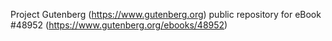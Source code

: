 Project Gutenberg (https://www.gutenberg.org) public repository for eBook #48952 (https://www.gutenberg.org/ebooks/48952)
